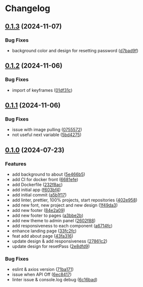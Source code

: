 # Changelog

## [0.1.3](https://github.com/IMT-BS-Digital-Economics/ideal_lab_front/compare/v0.1.2...v0.1.3) (2024-11-07)


### Bug Fixes

* background color and design for resetting password ([d7bad9f](https://github.com/IMT-BS-Digital-Economics/ideal_lab_front/commit/d7bad9fee28768f9c4c80ea53938090c57798aac))

## [0.1.2](https://github.com/IMT-BS-Digital-Economics/ideal_lab_front/compare/v0.1.1...v0.1.2) (2024-11-06)


### Bug Fixes

* import of keyframes ([01df31c](https://github.com/IMT-BS-Digital-Economics/ideal_lab_front/commit/01df31c1656ceb210f8c7add7d51fb295c7abf3a))

## [0.1.1](https://github.com/IMT-BS-Digital-Economics/ideal_lab_front/compare/v0.1.0...v0.1.1) (2024-11-06)


### Bug Fixes

* issue with image pulling ([0755572](https://github.com/IMT-BS-Digital-Economics/ideal_lab_front/commit/0755572177c0371c8615ff4914fcab6984aace28))
* not useful next variable ([5bd4275](https://github.com/IMT-BS-Digital-Economics/ideal_lab_front/commit/5bd42751b858d10a4998634858c5b07fa20e95ed))

## [0.1.0](https://github.com/IMT-BS-Digital-Economics/ideal_lab_front/compare/v0.0.1...v0.1.0) (2024-07-23)


### Features

* add background to about ([5e466b5](https://github.com/IMT-BS-Digital-Economics/ideal_lab_front/commit/5e466b5228ea727a859a855b77066c1ce90141af))
* add CI for docker front ([6681efe](https://github.com/IMT-BS-Digital-Economics/ideal_lab_front/commit/6681efe28637f62a1eb16ff75e6669346d5d7f70))
* add Dockerfile ([232f8ac](https://github.com/IMT-BS-Digital-Economics/ideal_lab_front/commit/232f8ac71b04ce519e319f84a91ddf5bc4c4e8bb))
* add initial app ([f603bf4](https://github.com/IMT-BS-Digital-Economics/ideal_lab_front/commit/f603bf4d554f97e2efcb542c41d45b0d3aefb00c))
* add initial commit ([a5b1f17](https://github.com/IMT-BS-Digital-Economics/ideal_lab_front/commit/a5b1f17b312ebbeb2efec689ad38d167faeef15d))
* add linter, prettier, 100% projects, start repositories ([402e958](https://github.com/IMT-BS-Digital-Economics/ideal_lab_front/commit/402e95839143de585b38d7a82a2459c9853419ea))
* add new font, new project and new design ([1f49da3](https://github.com/IMT-BS-Digital-Economics/ideal_lab_front/commit/1f49da3d4977b5086be2da0404e1ca3db151b6d9))
* add new footer ([84e2a09](https://github.com/IMT-BS-Digital-Economics/ideal_lab_front/commit/84e2a09e25185ff660bb7411e40778cfd2f1a3b9))
* add new footer to pages ([a3bbe2b](https://github.com/IMT-BS-Digital-Economics/ideal_lab_front/commit/a3bbe2ba20eee263d47458f9e6aa072283a81b9d))
* add new theme to admin panel ([2602f88](https://github.com/IMT-BS-Digital-Economics/ideal_lab_front/commit/2602f88882fe1be4a0e6cc19b59466a18b9554fc))
* add responsiveness to each component ([a6714fc](https://github.com/IMT-BS-Digital-Economics/ideal_lab_front/commit/a6714fc413f2480bb9bdc01bbcf606725eada969))
* enhance landing page ([33fc2fc](https://github.com/IMT-BS-Digital-Economics/ideal_lab_front/commit/33fc2fcc5debc52874ae1b94e9a861f7bcc0ae1c))
* feat add about page ([43fa316](https://github.com/IMT-BS-Digital-Economics/ideal_lab_front/commit/43fa31653a59f55f0909aaf8aed6b3b27fac33bd))
* update design & add responsiveness ([27861c2](https://github.com/IMT-BS-Digital-Economics/ideal_lab_front/commit/27861c2b5a3e0cb41d0f5c9222e8eada0f37dc23))
* update design for resetPass ([2e8dfd9](https://github.com/IMT-BS-Digital-Economics/ideal_lab_front/commit/2e8dfd901197e868345a19129df0574b185160b4))


### Bug Fixes

* eslint & axios version ([71ba171](https://github.com/IMT-BS-Digital-Economics/ideal_lab_front/commit/71ba171f508f295cbf4f9c1ebc27d53e19a447af))
* issue when API Off ([6ec8417](https://github.com/IMT-BS-Digital-Economics/ideal_lab_front/commit/6ec8417ffe5dadca8abd0a3a86837f31923cce5b))
* linter issue & console.log debug ([6c16bad](https://github.com/IMT-BS-Digital-Economics/ideal_lab_front/commit/6c16bad86346694865d006dd65a7f6be0b8ef10a))
